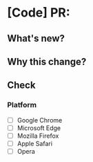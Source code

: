 # [Code] PR: <Your pr title>

## What's new?

<!-- Describe what you want to merge -->
<!-- Refer to issues you want to solve(if there has) -->

## Why this change?

<!-- If you are adding a new feature or changing the basic structure of the doc, please fill this -->
<!-- Refer to feature issues(if there has) -->

## Check

### Platform

<!-- Choose the platforms you've tested -->

- [ ] Google Chrome
- [ ] Microsoft Edge
- [ ] Mozilla Firefox
- [ ] Apple Safari
- [ ] Opera
